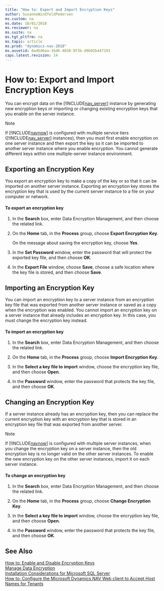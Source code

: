 ```yaml
---
title: "How to: Export and Import Encryption Keys"
author: SusanneWindfeldPedersen
ms.custom: na
ms.date: 10/01/2018
ms.reviewer: na
ms.suite: na
ms.tgt_pltfrm: na
ms.topic: article
ms.prod: "dynamics-nav-2018"
ms.assetid: 0adbd6ea-16d6-4030-9f3b-d9b02b447191
caps.latest.revision: 14
---
```


# How to: Export and Import Encryption Keys

You can encrypt data on the [!INCLUDE[nav_server](includes/nav_server_md.md)] instance by generating new encryption keys or importing or changing existing encryption keys that you enable on the server instance.  

> [!NOTE]  
>  If [!INCLUDE[navnow](includes/navnow_md.md)] is configured with multiple service tiers ([!INCLUDE[nav_server](includes/nav_server_md.md)] instances), then you must first enable encryption on one server instance and then export the key so it can be imported to another server instance where you enable encryption. You cannot generate different keys within one multiple-server instance environment.  

## Exporting an Encryption Key  
 You export an encryption key to make a copy of the key or so that it can be imported on another server instance. Exporting an encryption key stores the encryption key that is used by the current server instance to a file on your computer or network.  

#### To export an encryption key  

1.  In the **Search** box, enter Data Encryption Management, and then choose the related link.  

2.  On the **Home** tab, in the **Process** group, choose **Export Encryption Key**.  

     On the message about saving the encryption key, choose **Yes**.  

3.  In the **Set Password** window, enter the password that will protect the exported key file, and then choose **OK**.  

4.  In the **Export File** window, choose **Save**, choose a safe location where the key file is stored, and then choose **Save**.  

## Importing an Encryption Key  
 You can import an encryption key to a server instance from an encryption key file that was exported from another server instance or saved as a copy when the encryption was enabled. You cannot import an encryption key on a server instance that already includes an encryption key. In this case, you must change the encryption key instead.  

#### To import an encryption key  

1.  In the **Search** box, enter Data Encryption Management, and then choose the related link.  

2.  On the **Home** tab, in the **Process** group, choose **Import Encryption Key**.  

3.  In the **Select a key file to import** window, choose the encryption key file, and then choose **Open**.  

4.  In the **Password** window, enter the password that protects the key file, and then choose **OK**.  

## Changing an Encryption Key  
 If a server instance already has an encryption key, then you can replace the current encryption key with an encryption key that is stored in an encryption key file that was exported from another server.  

> [!NOTE]  
>  If [!INCLUDE[navnow](includes/navnow_md.md)] is configured with multiple server instances, when you change the encryption key on a server instance, then the old encryption key is no longer valid on the other server instances. To enable the new encryption key on the other server instances, import it on each server instance.  

#### To change an encryption key  

1.  In the **Search** box, enter Data Encryption Management, and then choose the related link.  

2.  On the **Home** tab, in the **Process** group, choose **Change Encryption Key**.  

3.  In the **Select a key file to import** window, choose the encryption key file, and then choose **Open**.  

4.  In the **Password** window, enter the password that protects the key file, and then choose **OK**.  

## See Also  
 [How to: Enable and Disable Encryption Keys](how-to-enable-and-disable-encryption-keys.md)   
 [Manage Data Encryption](Manage-Data-Encryption.md)   
 [Installation Considerations for Microsoft SQL Server](Installation-Considerations-for-Microsoft-SQL-Server.md)   
 [How to: Configure the Microsoft Dynamics NAV Web client to Accept Host Names for Tenants](How-to--Configure-the-Microsoft-Dynamics-NAV-Web-client-to-Accept-Host-Names-for-Tenants.md)
